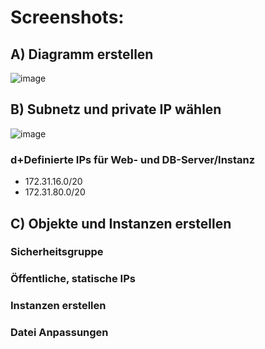 # Screenshots: 

## A) Diagramm erstellen
![image](https://github.com/user-attachments/assets/7efacdcc-c0c1-430a-9a78-148b38d487a7)

## B) Subnetz und private IP wählen
![image](https://github.com/user-attachments/assets/e117d7a6-971f-4702-8631-50c93bd1a2d5)

### d+Definierte IPs für Web- und DB-Server/Instanz

<ul>
  <li>
    172.31.16.0/20
  </li>
  <li>
    172.31.80.0/20
  </li>
</ul>

## C) Objekte und Instanzen erstellen

### Sicherheitsgruppe
### Öffentliche, statische IPs
### Instanzen erstellen
### Datei Anpassungen




